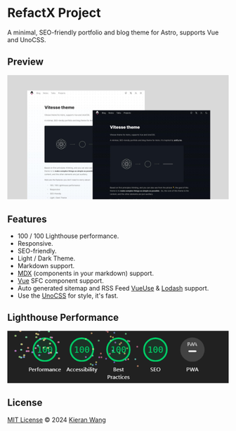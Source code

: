 # RefactX Project

A minimal, SEO-friendly portfolio and blog theme for Astro, supports Vue and UnoCSS.

## Preview

![Preview Image](./public/preview.jpg)

## Features

- 100 / 100 Lighthouse performance.
- Responsive.
- SEO-friendly.
- Light / Dark Theme.
- Markdown support.
- [MDX](https://mdxjs.com/) (components in your markdown) support.
- [Vue](https://vuejs.org/) SFC component support.
- Auto generated sitemap and RSS Feed [VueUse](https://vueuse.org/) & [Lodash](https://lodash.com/) support.
- Use the [UnoCSS](https://unocss.dev/) for style, it's fast.

## Lighthouse Performance

![Lighthouse Performance Image](./public/lighthouse.jpg)

## License

[MIT License](./LICENSE) © 2024 [Kieran Wang](https://github.com/kieranwv/)
